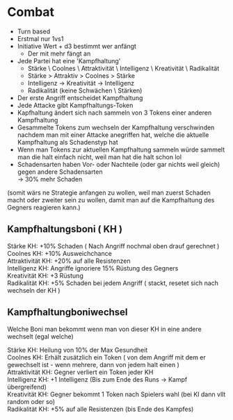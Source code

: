 # Combat

- Turn based
- Erstmal nur 1vs1
- Initiative Wert + d3 bestimmt wer anfängt
  - Der mit mehr fängt an
- Jede Partei hat eine 'Kampfhaltung'
  - Stärke \ Coolnes \ Attraktivität \ Intelligenz \ Kreativität \ Radikalität
  - Stärke > Attraktiv > Coolnes > Stärke
  - Intelligenz -> Kreativität -> Intelligenz
  - Radikalität (keine Schwächen \ Stärken)
- Der erste Angriff entscheidet Kampfhaltung
- Jede Attacke gibt Kampfhaltungs-Token
- Kapfhaltung ändert sich nach sammeln von 3 Tokens einer anderen Kampfhaltung
- Gesammelte Tokens zum wechseln der Kampfhaltung verschwinden nachdem man mit einer Attacke anegriffen hat, welche die aktuelle Kampfhaltung als Schadenstyp hat
- Wenn man Tokens zur aktuellen Kampfhaltung sammeln würde sammelt man die halt einfach nicht, weil man hat die halt schon lol
- Schadensarten haben Vor- oder Nachteile (oder gar nichts weil gleich) gegen andere Schadensarten \
   -> 30% mehr Schaden

(somit wärs ne Strategie anfangen zu wollen, weil man zuerst Schaden macht oder zweiter sein zu wollen, damit man auf die Kampfhaltung des Gegners reagieren kann.)

## Kampfhaltungsboni ( KH )

Stärke KH: +10% Schaden ( Nach Angriff nochmal oben drauf gerechnet ) \
Coolnes KH: +10% Ausweichchance \
Attraktivität KH: +20% auf alle Resistenzen \
Intelligenz KH: Angriffe ignoriere 15% Rüstung des Gegners \
Kreativität KH: +3 Rüstung \
Radikalität KH: +5% Schaden bei jedem Angriff ( stackt, resetet sich nach wechseln der KH )

## Kampfhaltungboniwechsel

Welche Boni man bekommt wenn man von dieser KH in eine andere wechselt (egal welche)

Stärke KH: Heilung von 10% der Max Gesundheit \
Coolnes KH: Erhält zusätzlich ein Token ( von dem Angriff mit dem er gewechselt ist - wenn mehrere, dann von jedem halt einen ) \
Attraktivität KH: Gegner verliert ein Token jeder KH \
Intelligenz KH: +1 Intelligenz (Bis zum Ende des Runs -> Kampf übergreifend) \
Kreativität KH: Gegner bekommt 1 Token nach Spielers wahl (bei KI dann vllt random oder so) \
Radikalität KH: +5% auf alle Resistenzen (bis Ende des Kampfes)
